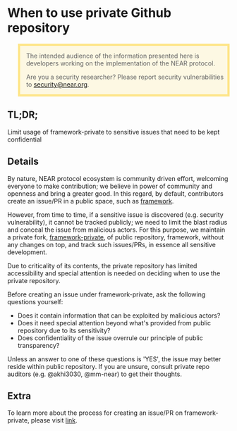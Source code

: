# When to use private Github repository

<blockquote style="background: rgba(255, 200, 0, 0.1); border: 5px solid rgba(255, 200, 0, 0.4);">

The intended audience of the information presented here is developers working
on the implementation of the NEAR protocol.

Are you a security researcher? Please report security vulnerabilities to
[security@near.org](mailto:security@near.org).

</blockquote>

## TL;DR; 

Limit usage of framework-private to sensitive issues that need to be kept confidential


## Details

By nature, NEAR protocol ecosystem is community driven effort, welcoming everyone to make contribution; we believe in power of community and openness and bring a greater good. 
In this regard, by default, contributors create an issue/PR in a public space, such as [framework](https://github.com/utnet-org/utility).

However, from time to time, if a sensitive issue is discovered (e.g. security vulnerability), it cannot be tracked publicly; we need to limit the blast radius and conceal the issue from malicious actors. 
For this purpose, we maintain a private fork, [framework-private](https://github.com/utnet-org/utility-private), of public repository, framework, without any changes on top, and track such issues/PRs, in essence all sensitive development. 

Due to criticality of its contents, the private repository has limited accessibility and special attention is needed on deciding when to use the private repository.

Before creating an issue under framework-private, ask the following questions yourself:
* Does it contain information that can be exploited by malicious actors?
* Does it need special attention beyond what's provided from public repository due to its sensitivity?
* Does confidentiality of the issue overrule our principle of public transparency?

Unless an answer to one of these questions is 'YES', the issue may better reside within public repository. If you are unsure, consult private repo auditors (e.g. @akhi3030, @mm-near) to get their thoughts.

## Extra
To learn more about the process for creating an issue/PR on framework-private, please visit [link](https://github.com/utnet-org/utility/blob/c308df157bf64a528033b618b4f444d3b9c73f94/docs/practices/security_vulnerabilities.md).
